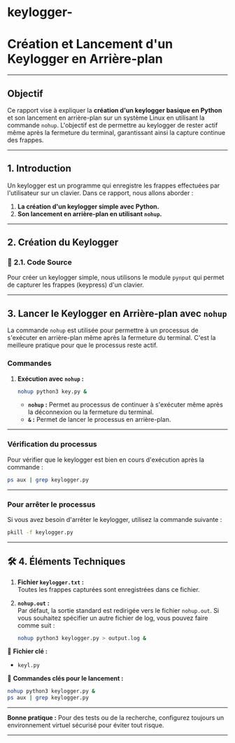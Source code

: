 # keylogger-


#  Création et Lancement d'un Keylogger en Arrière-plan 

---

##  Objectif
Ce rapport vise à expliquer la **création d'un keylogger basique en Python** et son lancement en arrière-plan sur un système Linux en utilisant la commande `nohup`. L'objectif est de permettre au keylogger de rester actif même après la fermeture du terminal, garantissant ainsi la capture continue des frappes.

---

##  **1. Introduction**

Un keylogger est un programme qui enregistre les frappes effectuées par l'utilisateur sur un clavier. Dans ce rapport, nous allons aborder :

1. **La création d'un keylogger simple avec Python.**
2. **Son lancement en arrière-plan en utilisant `nohup`.**

---

##  **2. Création du Keylogger**

### 📄 **2.1. Code Source**

Pour créer un keylogger simple, nous utilisons le module `pynput` qui permet de capturer les frappes (keypress) d'un clavier.


---

##  **3. Lancer le Keylogger en Arrière-plan avec `nohup`**

La commande `nohup` est utilisée pour permettre à un processus de s'exécuter en arrière-plan même après la fermeture du terminal. C'est la meilleure pratique pour que le processus reste actif.

###  **Commandes**

1. **Exécution avec `nohup` :**
   ```bash
   nohup python3 key.py &
   ```

   - **`nohup` :** Permet au processus de continuer à s'exécuter même après la déconnexion ou la fermeture du terminal.
   - **`&` :** Permet de lancer le processus en arrière-plan.

---

###  **Vérification du processus**

Pour vérifier que le keylogger est bien en cours d'exécution après la commande :

```bash
ps aux | grep keylogger.py
```

---

###  **Pour arrêter le processus**
Si vous avez besoin d'arrêter le keylogger, utilisez la commande suivante :

```bash
pkill -f keylogger.py
```

---

## 🛠️ **4. Éléments Techniques**

1. **Fichier `keylogger.txt` :**  
   Toutes les frappes capturées sont enregistrées dans ce fichier.

2. **`nohup.out` :**  
   Par défaut, la sortie standard est redirigée vers le fichier `nohup.out`. Si vous souhaitez spécifier un autre fichier de log, vous pouvez faire comme suit :
   ```bash
   nohup python3 keylogger.py > output.log &
   ```



📌 **Fichier clé :**  
- `keyl.py`

📌 **Commandes clés pour le lancement :**
```bash
nohup python3 keylogger.py &
ps aux | grep keylogger.py
```

---

**Bonne pratique :** Pour des tests ou de la recherche, configurez toujours un environnement virtuel sécurisé pour éviter tout risque.

---

